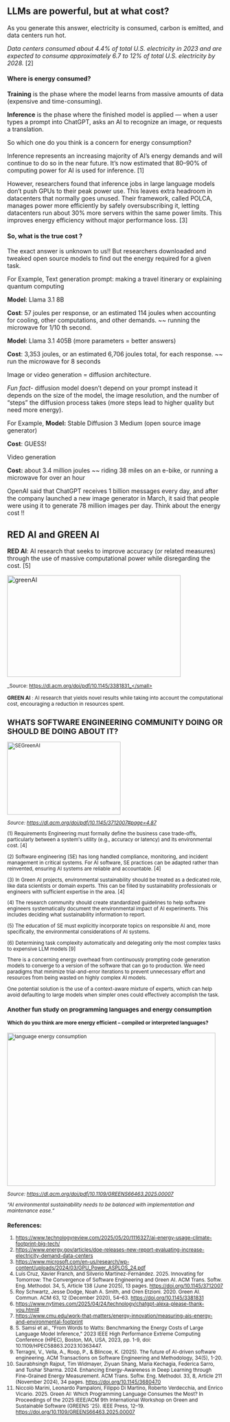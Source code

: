 ## LLMs are powerful, but at what cost?

As you generate this answer, electricity is consumed, carbon is emitted, and data centers run hot. 

_Data centers consumed about 4.4% of total U.S. electricity in 2023 and are expected to consume approximately 6.7 to 12% of total U.S. electricity by 2028._ [2]

#### Where is energy consumed?
**Training** is the phase where the model learns from massive amounts of data (expensive and time-consuming). 

**Inference** is the phase where the finished model is applied — when a user types a prompt into ChatGPT, asks an AI to recognize an image, or requests a translation. 

So which one do you think is a concern for energy consumption? 

Inference represents an increasing majority of AI’s energy demands and will continue to do so in the near future. It’s now estimated that 80–90% of computing power for AI is used for inference. [1]

However, researchers found that inference jobs in large language models don’t push GPUs to their peak power use. This leaves extra headroom in datacenters that normally goes unused. Their framework, called POLCA, manages power more efficiently by safely oversubscribing it, letting datacenters run about 30% more servers within the same power limits. This improves energy efficiency without major performance loss. [3]

#### So, what is the true cost ? 
The exact answer is unknown to us!! But researchers downloaded and tweaked open source models to find out the energy required for a given task.

For Example, Text generation prompt: making a travel itinerary or explaining quantum computing

**Model**: Llama 3.1 8B 

**Cost**: 57 joules per response, or an estimated 114 joules when accounting for cooling, other computations, and other demands. 
~~ running the microwave for 1/10 th second. 

**Model**: Llama 3.1 405B (more parameters = better answers)

**Cost**: 3,353 joules, or an estimated 6,706 joules total, for each response.
~~ run the microwave for 8 seconds
 
Image or video generation = diffusion architecture. 

_Fun fact_- diffusion model doesn’t depend on your prompt instead it depends on the size of the model, 
the image resolution, and the number of “steps” the diffusion process takes (more steps lead to higher quality but need more energy).

For Example, 
**Model:** Stable Diffusion 3 Medium (open source image generator)

**Cost**: GUESS! 

Video generation 

**Cost:** about 3.4 million joules ~~ riding 38 miles on an e-bike, or running a microwave for over an hour

OpenAI said that ChatGPT receives 1 billion messages every day, and after the company launched a new image generator in March, it said that people were using it to generate 78 million images per day. Think about the energy cost !!
       
## RED AI and GREEN AI 

**RED AI**: AI research that seeks to improve accuracy (or related measures) through the use of massive computational power while disregarding the cost. [5]

<img width="404" height="237" alt="greenAI" src="https://github.com/user-attachments/assets/22340a3f-8d74-40a0-b4ba-4e0d0a5d70f6" />

<small>_Source: https://dl.acm.org/doi/pdf/10.1145/3381831_</small>


**GREEN AI** : AI research that yields novel results while taking into account the computational cost, encouraging a reduction in resources spent. 

## WHATS SOFTWARE ENGINEERING COMMUNITY DOING OR SHOULD BE DOING ABOUT IT? 

<img width="264" height="170" alt="SEGreenAI" src="https://github.com/user-attachments/assets/ef049d47-f6f8-432c-b6d2-6f2a60862a14" />

_Source: https://dl.acm.org/doi/pdf/10.1145/3712007#page=4.87_

(1) Requirements Engineering must formally define the business case trade-offs, particularly between a system's utility (e.g., accuracy or latency) and its environmental cost.  [4]

(2) Software engineering (SE) has long handled compliance, monitoring, and incident management in critical systems. For AI software, SE practices can be adapted rather than reinvented, ensuring AI systems are reliable and accountable. [4]

(3) In Green AI projects, environmental sustainability should be treated as a dedicated role, like data scientists or domain experts. This can be filled by sustainability professionals or engineers with sufficient expertise in the area. [4]

(4) The research community should create standardized guidelines to help software engineers systematically document the environmental impact of AI experiments. This includes deciding what sustainability information to report.

(5) The education of SE must explicitly incorporate topics on responsible AI and, more specifically, the environmental considerations of AI systems.

(6) Determining task complexity automatically and delegating only the most complex tasks to expensive LLM models [9]

There is a concerning energy overhead from continuously prompting code generation models to converge to a version of the software that can go to production. We need paradigms that minimize trial-and-error iterations to prevent unnecessary effort and resources from being wasted on highly complex AI models.

One potential solution is the use of a context-aware mixture of experts, which can help avoid defaulting to large models when simpler ones could effectively accomplish the task.

### Another fun study on programming languages and energy consumption
#### Which do you think are more energy efficient – compiled or interpreted languages? 

<img width="485" height="357" alt="language energy consumption" src="https://github.com/user-attachments/assets/b4210bcd-0120-44f0-8930-68c600f3f47e" />

_Source: https://dl.acm.org/doi/pdf/10.1109/GREENS66463.2025.00007_


_“AI environmental sustainability needs to be balanced with implementation and maintenance ease.”_

### References: 
1. https://www.technologyreview.com/2025/05/20/1116327/ai-energy-usage-climate-footprint-big-tech/
2. https://www.energy.gov/articles/doe-releases-new-report-evaluating-increase-electricity-demand-data-centers
3. https://www.microsoft.com/en-us/research/wp-content/uploads/2024/03/GPU_Power_ASPLOS_24.pdf
4. Luís Cruz, Xavier Franch, and Silverio Martínez-Fernández. 2025. Innovating for Tomorrow: The Convergence of Software Engineering and Green AI. ACM Trans. Softw. Eng. Methodol. 34, 5, Article 138 (June 2025), 13 pages. https://doi.org/10.1145/3712007
5. Roy Schwartz, Jesse Dodge, Noah A. Smith, and Oren Etzioni. 2020. Green AI. Commun. ACM 63, 12 (December 2020), 54–63. https://doi.org/10.1145/3381831
6. https://www.nytimes.com/2025/04/24/technology/chatgpt-alexa-please-thank-you.html#
7. https://www.cmu.edu/work-that-matters/energy-innovation/measuring-ais-energy-and-environmental-footprint
8. S. Samsi et al., "From Words to Watts: Benchmarking the Energy Costs of Large Language Model Inference," 2023 IEEE High Performance Extreme Computing Conference (HPEC), Boston, MA, USA, 2023, pp. 1-9, doi: 10.1109/HPEC58863.2023.10363447.
9. Terragni, V., Vella, A., Roop, P., & Blincoe, K. (2025). The future of AI-driven software engineering. ACM Transactions on Software Engineering and Methodology, 34(5), 1-20.
10. Saurabhsingh Rajput, Tim Widmayer, Ziyuan Shang, Maria Kechagia, Federica Sarro, and Tushar Sharma. 2024. Enhancing Energy-Awareness in Deep Learning through Fine-Grained Energy Measurement. ACM Trans. Softw. Eng. Methodol. 33, 8, Article 211 (November 2024), 34 pages. https://doi.org/10.1145/3680470
11. Niccolò Marini, Leonardo Pampaloni, Filippo Di Martino, Roberto Verdecchia, and Enrico Vicario. 2025. Green AI: Which Programming Language Consumes the Most? In Proceedings of the 2025 IEEE/ACM 9th International Workshop on Green and Sustainable Software (GREENS '25). IEEE Press, 12–19. https://doi.org/10.1109/GREENS66463.2025.00007 


